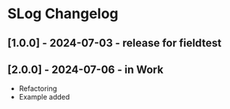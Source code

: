 # SLog Changelog

## [1.0.0] - 2024-07-03 - release for fieldtest

## [2.0.0] - 2024-07-06 - in Work
- Refactoring
- Example added
